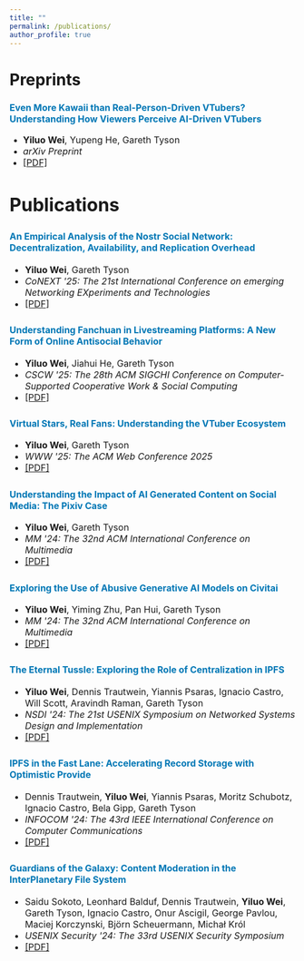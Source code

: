 ```yaml
---
title: ""
permalink: /publications/
author_profile: true
---
```


Preprints
===

### <font size="3"><span style="color:rgb(0, 119, 181)">Even More Kawaii than Real-Person-Driven VTubers? Understanding How Viewers Perceive AI-Driven VTubers</span></font> 
- <font size="3"><b>Yiluo Wei</b>, Yupeng He, Gareth Tyson</font>
- <font size="3"><i>arXiv Preprint</i>
- [[PDF]](https://arxiv.org/pdf/2509.20817)

Publications
===

### <font size="3"><span style="color:rgb(0, 119, 181)">An Empirical Analysis of the Nostr Social Network: Decentralization, Availability, and Replication Overhead</span></font>  
- <font size="3"><b>Yiluo Wei</b>, Gareth Tyson</font>
- <font size="3"><i>CoNEXT '25: The 21st International Conference on emerging Networking EXperiments and Technologies</i></font>
- [[PDF]](https://arxiv.org/pdf/2402.05709) 


### <font size="3"><span style="color:rgb(0, 119, 181)">Understanding Fanchuan in Livestreaming Platforms: A New Form of Online Antisocial Behavior</span></font> 
- <font size="3"><b>Yiluo Wei</b>, Jiahui He, Gareth Tyson</font>
- <font size="3"><i>CSCW '25: The 28th ACM SIGCHI Conference on Computer-Supported Cooperative Work & Social Computing</i></font>
- [[PDF]](https://arxiv.org/pdf/2509.00780)


### <font size="3"><span style="color:rgb(0, 119, 181)">Virtual Stars, Real Fans: Understanding the VTuber Ecosystem</span></font> 
- <font size="3"><b>Yiluo Wei</b>, Gareth Tyson</font>
- <font size="3"><i>WWW '25: The ACM Web Conference 2025</i></font>
- [[PDF]](https://arxiv.org/pdf/2502.01553) 


### <font size="3"><span style="color:rgb(0, 119, 181)">Understanding the Impact of AI Generated Content on Social Media: The Pixiv Case</span></font> 
- <font size="3"><b>Yiluo Wei</b>, Gareth Tyson</font>
- <font size="3"><i>MM '24: The 32nd ACM International Conference on Multimedia</i></font>
- [[PDF]](https://arxiv.org/pdf/2402.18463) 


### <font size="3"><span style="color:rgb(0, 119, 181)">Exploring the Use of Abusive Generative AI Models on Civitai</span></font> 
- <font size="3"><b>Yiluo Wei</b>, Yiming Zhu, Pan Hui, Gareth Tyson</font>
- <font size="3"><i>MM '24: The 32nd ACM International Conference on Multimedia</i></font>
- [[PDF]](https://arxiv.org/pdf/2407.12876)


### <font size="3"><span style="color:rgb(0, 119, 181)">The Eternal Tussle: Exploring the Role of Centralization in IPFS</span></font> 
- <font size="3"><b>Yiluo Wei</b>, Dennis Trautwein, Yiannis Psaras, Ignacio Castro, Will Scott, Aravindh Raman, Gareth Tyson</font>
- <font size="3"><i>NSDI '24: The 21st USENIX Symposium on Networked Systems Design and Implementation</i></font>
- [[PDF]](https://www.usenix.org/system/files/nsdi24-wei.pdf) 


### <font size="3"><span style="color:rgb(0, 119, 181)">IPFS in the Fast Lane: Accelerating Record Storage with Optimistic Provide</span></font> 
- <font size="3">Dennis Trautwein, <b>Yiluo Wei</b>, Yiannis Psaras, Moritz Schubotz, Ignacio Castro, Bela Gipp, Gareth Tyson</font>
- <font size="3"><i>INFOCOM '24: The 43rd IEEE International Conference on Computer Communications</i></font>
- [[PDF]](https://ieeexplore.ieee.org/abstract/document/10621404) 


### <font size="3"><span style="color:rgb(0, 119, 181)">Guardians of the Galaxy: Content Moderation in the InterPlanetary File System</span></font> 
- <font size="3">Saidu Sokoto, Leonhard Balduf, Dennis Trautwein, <b>Yiluo Wei</b>, Gareth Tyson, Ignacio Castro, Onur Ascigil, George Pavlou, Maciej Korczynski, Björn Scheuermann, Michał Król</font>
- <font size="3"><i>USENIX Security '24: The 33rd USENIX Security Symposium</i></font>
- [[PDF]](https://www.usenix.org/system/files/usenixsecurity24-sokoto.pdf) 
